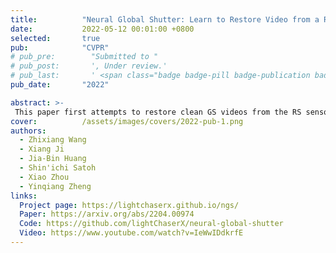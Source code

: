 ```yaml
---
title:          "Neural Global Shutter: Learn to Restore Video from a Rolling Shutter Camera with Global"
date:           2022-05-12 00:01:00 +0800
selected:       true
pub:            "CVPR"
# pub_pre:        "Submitted to "
# pub_post:       ', Under review.'
# pub_last:       ' <span class="badge badge-pill badge-publication badge-success">Oral</span>'
pub_date:       "2022"

abstract: >-
 This paper first attempts to restore clean GS videos from the RS sensor with the widely ignored global reset feature.
cover:          /assets/images/covers/2022-pub-1.png
authors:
  - Zhixiang Wang
  - Xiang Ji
  - Jia-Bin Huang
  - Shin'ichi Satoh
  - Xiao Zhou
  - Yinqiang Zheng
links:
  Project page: https://lightchaserx.github.io/ngs/
  Paper: https://arxiv.org/abs/2204.00974
  Code: https://github.com/lightChaserX/neural-global-shutter
  Video: https://www.youtube.com/watch?v=IeWwIDdkrfE
---
```


<!--
---
title:          "Convallis a cras semper auctor neque vitae rutrum quisque non tellus orci ac"
date:           2024-05-12 00:01:00 +0800
selected:       true
pub:            "International Conference on Machine Learning (ICML)"
# pub_pre:        "Submitted to "
# pub_post:       ', Under review.'
pub_last:       ' <span class="badge badge-pill badge-publication badge-success">Spotlight</span>'
pub_date:       "2024"

abstract: >-
  Photo by Pineapple Supply Co. on Unsplash. Please put a tldr (too-long-didnt-read, 1~2 sentences) of your publication here. It is not recommended to put the actual abstract here because it is usually too long to fit in. $\LaTeX$ is supported. $a=b+c$.
cover:          /assets/images/covers/cover3.jpg
authors:
  - Your Name*
  - James Wang*
  - Some Other Name
  - John Doe#
links:
  Code: https://github.com/luost26/academic-homepage
  Unsplash: https://unsplash.com/photos/sliced-in-half-pineapple--_PLJZmHZzk
---
-->